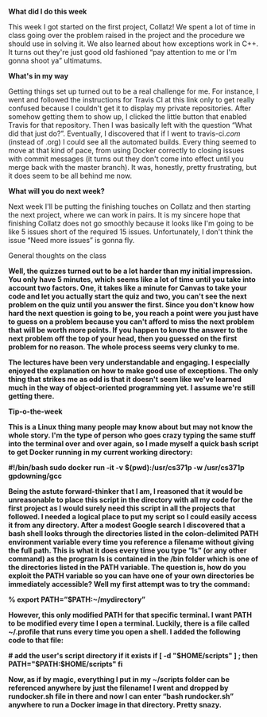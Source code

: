 <p><b>What did I do this week</b></p>
<p>This week I got started on the first project, Collatz! We spent a lot of time in class going over the problem raised in the project and the procedure we should use in solving it. We also learned about how exceptions work in C++. It turns out they're just good old fashioned “pay attention to me or I'm gonna shoot ya” ultimatums.</p>
<p><b>What's in my way</b></p>
<p>Getting things set up turned out to be a real challenge for me. For instance, I went and followed the instructions for Travis CI at this <a ref =”https://travis-ci.org/getting_started”>link</a> only to get really confused because I couldn't get it to display my private repositories. After somehow getting them to show up, I clicked the little button that enabled Travis for that repository. Then I was basically left with the question “What did that just do?”. Eventually, I discovered that if I went to travis-ci.<i>com</i> (instead of .org) I could see all the automated builds. Every thing seemed to move at that kind of pace, from using Docker correctly to closing issues with commit messages (it turns out they don't come into effect until you merge back with the master branch). It was, honestly, pretty frustrating, but it does seem to be all behind me now.</p>
<p><b>What will you do next week?</b></p>
<p>Next week I'll be putting the finishing touches on Collatz and then starting the next project, where we can work in pairs. It is my sincere hope that finishing Collatz does not go smoothly because it looks like I'm going to be like 5 issues short of the required 15 issues. Unfortunately, I don't think the issue “Need more issues” is gonna fly.</p>
<p></b>General thoughts on the class<b></p>
<p>Well, the quizzes turned out to be a lot harder than my initial impression. You only have 5 minutes, which seems like a lot of time until you take into account two factors. One, it takes like a minute for Canvas to take your code and let you actually start the quiz and two, you can't see the next problem on the quiz until you answer the first. Since you don't know how hard the next question is going to be, you reach a point were you just have to guess on a problem because you can't afford to miss the next problem that will be worth more points. If you happen to know the answer to the next problem off the top of your head, then you guessed on the first problem for no reason. The whole process seems very clunky to me.</p>
<p>The lectures have been very understandable and engaging. I especially enjoyed the explanation on how to make good use of exceptions. The only thing that strikes me as odd is that it doesn't seem like we've learned much in the way of object-oriented programming yet. I assume we're still getting there.</p>
<p><b>Tip-o-the-week</b><p>
<p>This is a Linux thing many people may know about but may not know the whole story. I'm the type of person who goes crazy typing the same stuff into the terminal over and over again, so I made myself a quick bash script to get Docker running in my current working directory:</p>
<p>#!/bin/bash
sudo docker run -it -v $(pwd):/usr/cs371p -w /usr/cs371p gpdowning/gcc</p>
<p>Being the astute forward-thinker that I am, I reasoned that it would be unreasonable to place this script in the directory with all my code for the first project as I would surely need this script in all the projects that followed. I needed a logical place to put my script so I could easily access it from any directory. After a modest Google search I discovered that a bash shell looks through the directories listed in the colon-delimited PATH environment variable every time you reference a filename without giving the full path. This is what it does every time you type “ls” (or any other command) as the program ls is contained in the /bin folder which is one of the directories listed in the PATH variable. The question is, how do you exploit the PATH variable so you can have one of your own directories be immediately accessible? Well my first attempt was to try the command:</p>
<p>% export PATH=”$PATH:~/mydirectory”</p>
<p>However, this only modified PATH for that specific terminal. I want PATH to be modified every time I open a terminal. Luckily, there is a file called ~/.profile that runs every time you open a shell. I added the following code to that file:</p>
<p># add the user's script directory if it exists
if [ -d "$HOME/scripts" ] ; then
    PATH="$PATH:$HOME/scripts"
fi</p>
<p>Now, as if by magic, everything I put in my ~/scripts folder can be referenced anywhere by just the filename! I went and dropped by rundocker.sh file in there and now I can enter “bash rundocker.sh” anywhere to run a Docker image in that directory. Pretty snazy.</p>
